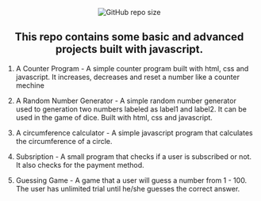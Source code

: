 <div align="center">
  
  ![GitHub repo size](https://img.shields.io/github/repo-size/UgohP/javascript-projects)
  
  <h2 align="center">This repo contains some basic and advanced projects built with javascript.</h2>

</div>

1. A Counter Program - A simple counter program built with html, css and javascript. It increases, decreases and reset a number like a counter mechine

2. A Random Number Generator - A simple random number generator used to generation two numbers labeled as label1 and label2. It can be used in the game of dice. Built with html, css and javascript.

3. A circumference calculator - A simple javascript program that calculates the circumference of a circle.

4. Subsription - A small program that checks if a user is subscribed or not. It also checks for the payment method.

5. Guessing Game - A game that a user will guess a number from 1 - 100. The user has unlimited trial until he/she guesses the correct answer. 